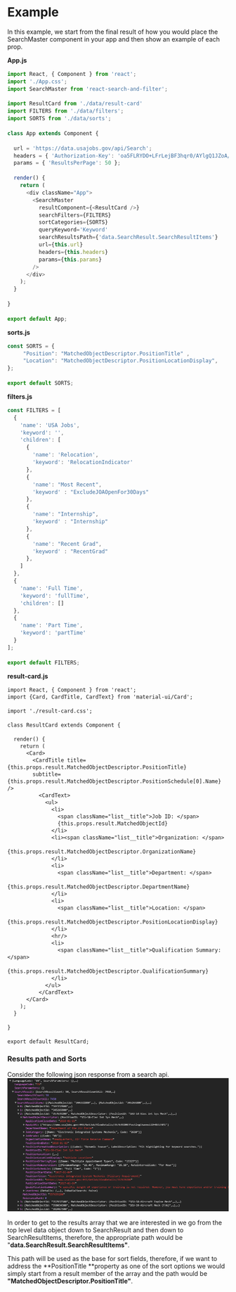 # Example

In this example, we start from the final result of how you would place the SearchMaster component in your app and then show an example of each prop.

**App.js**

```js
import React, { Component } from 'react';
import './App.css';
import SearchMaster from 'react-search-and-filter';

import ResultCard from './data/result-card'
import FILTERS from './data/filters';
import SORTS from './data/sorts';

class App extends Component {

  url = 'https://data.usajobs.gov/api/Search';
  headers = { 'Authorization-Key': 'oa5FLRYDO+LFrLejBF3hqr0/AYlgQ1JZoA/GXch/47s='};
  params = { 'ResultsPerPage': 50 };

  render() {
    return (
      <div className="App">
        <SearchMaster 
          resultComponent={<ResultCard />}
          searchFilters={FILTERS}
          sortCategories={SORTS}
          queryKeyword='Keyword'
          searchResultsPath={'data.SearchResult.SearchResultItems'}
          url={this.url}
          headers={this.headers}
          params={this.params}
        />
      </div>
    );
  }

}

export default App;
```

**sorts.js**

```js
const SORTS = {
     "Position": "MatchedObjectDescriptor.PositionTitle" ,
     "Location": "MatchedObjectDescriptor.PositionLocationDisplay",
};

export default SORTS;
```

**filters.js**

```js
const FILTERS = [
  {
    'name': 'USA Jobs',
    'keyword': '',
    'children': [
      {
        'name': 'Relocation',
        'keyword': 'RelocationIndicator'
      },
      {
        'name': "Most Recent",
        'keyword' : "ExcludeJOAOpenFor30Days"
      },
      {
        'name': "Internship",
        'keyword' : "Internship"
      },
      {
        'name': "Recent Grad",
        'keyword' : "RecentGrad"
      },
    ]
  },
  {
    'name': 'Full Time',
    'keyword': 'fullTime',
    'children': []
  },
  {
    'name': 'Part Time',
    'keyword': 'partTime'
  }
];

export default FILTERS;
```

**result-card.js**

```JSX
import React, { Component } from 'react';
import {Card, CardTitle, CardText} from 'material-ui/Card';

import './result-card.css';

class ResultCard extends Component {

  render() {
    return (
      <Card>
        <CardTitle title={this.props.result.MatchedObjectDescriptor.PositionTitle} 
        subtitle={this.props.result.MatchedObjectDescriptor.PositionSchedule[0].Name} />
          <CardText>
            <ul>
              <li>
                <span className="list__title">Job ID: </span>
                {this.props.result.MatchedObjectId}
              </li>
              <li><span className="list__title">Organization: </span>
              {this.props.result.MatchedObjectDescriptor.OrganizationName}
              </li> 
              <li>
                <span className="list__title">Department: </span>
                {this.props.result.MatchedObjectDescriptor.DepartmentName}
              </li>
              <li>
                <span className="list__title">Location: </span>
                {this.props.result.MatchedObjectDescriptor.PositionLocationDisplay}
              </li>
              <hr/>
              <li>
                <span className="list__title">Qualification Summary: </span>
                {this.props.result.MatchedObjectDescriptor.QualificationSummary}
              </li>
            </ul>
          </CardText>
      </Card>
    );
  }

}

export default ResultCard;
```

### Results path and Sorts

Consider the following json response from a search api.  
![](/assets/json-response.png)

In order to get to the results array that we are interested in we go from the top level data object down to SearchResult and then down to SearchResultItems, therefore, the appropriate path would be "**data.SearchResult.SearchResultItems"**.

This path will be used as the base for sort fields, therefore, if we want to address the **PositionTitle **property as one of the sort options we would simply start from a result member of the array and the path would be **"MatchedObjectDescriptor.PositionTitle"**.



